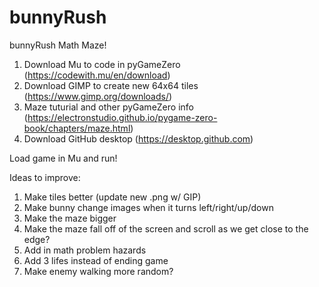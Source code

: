 # bunnyRush
bunnyRush Math Maze!

1. Download Mu to code in pyGameZero (https://codewith.mu/en/download)
2. Download GIMP to create new 64x64 tiles (https://www.gimp.org/downloads/)
3. Maze tuturial and other pyGameZero info (https://electronstudio.github.io/pygame-zero-book/chapters/maze.html)
4. Download GitHub desktop (https://desktop.github.com)

Load game in Mu and run!

Ideas to improve:
1. Make tiles better (update new .png w/ GIP)
2. Make bunny change images when it turns left/right/up/down
3. Make the maze bigger
4. Make the maze fall off of the screen and scroll as we get close to the edge?
5. Add in math problem hazards
6. Add 3 lifes instead of ending game
7. Make enemy walking more random?